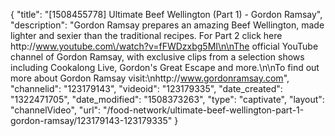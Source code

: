 {
    "title": "[1508455778] Ultimate Beef Wellington (Part 1)  - Gordon Ramsay",
    "description": "Gordon Ramsay prepares an amazing Beef Wellington, made lighter and sexier than the traditional recipes. For Part 2 click here http:\/\/www.youtube.com\/watch?v=fFWDzxbg5MI\n\nThe official YouTube channel of Gordon Ramsay, with exclusive clips from a selection shows including Cookalong Live, Gordon's Great Escape and more.\n\nTo find out more about Gordon Ramsay visit:\nhttp:\/\/www.gordonramsay.com",
    "channelid": "123179143",
    "videoid": "123179335",
    "date_created": "1322471705",
    "date_modified": "1508373263",
    "type": "captivate",
    "layout": "channelVideo",
    "url": "\/food-network\/ultimate-beef-wellington-part-1-gordon-ramsay\/123179143-123179335"
}